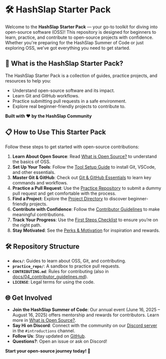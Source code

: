 # 🛠 HashSlap Starter Pack

Welcome to the **HashSlap Starter Pack** — your go-to toolkit for diving into open-source software (OSS)! This repository is designed for beginners to learn, practice, and contribute to open-source projects with confidence. Whether you're preparing for the HashSlap Summer of Code or just exploring OSS, we’ve got everything you need to get started.

## 🌟 What is the HashSlap Starter Pack?

The HashSlap Starter Pack is a collection of guides, practice projects, and resources to help you:
- Understand open-source software and its impact.
- Learn Git and GitHub workflows.
- Practice submitting pull requests in a safe environment.
- Explore real beginner-friendly projects to contribute to.

**Built with ❤️ by the HashSlap Community**

## 📋 How to Use This Starter Pack

Follow these steps to get started with open-source contributions:

1. **Learn About Open Source**: Read [What is Open Source?](docs/01_intro_to_oss.md) to understand the basics of OSS.
2. **Set Up Your Tools**: Follow the [Tool Setup Guide](docs/05_tool_setup.md) to install Git, VSCode, and other essentials.
3. **Master Git & GitHub**: Check out [Git & GitHub Essentials](docs/02_git_github_guide.md) to learn key commands and workflows.
4. **Practice a Pull Request**: Use the [Practice Repository](practice_repo/README.md) to submit a dummy pull request and get comfortable with the process.
5. **Find a Project**: Explore the [Project Directory](docs/03_project_directory.md) to discover beginner-friendly projects.
6. **Contribute with Confidence**: Follow the [Contributor Guidelines](docs/04_contributor_guidelines.md) to make meaningful contributions.
7. **Track Your Progress**: Use the [First Steps Checklist](docs/06_first_steps_checklist.md) to ensure you’re on the right path.
8. **Stay Motivated**: See the [Perks & Motivation](docs/07_perks_motivation.md) for inspiration and rewards.

## 🛠 Repository Structure

- **`docs/`**: Guides to learn about OSS, Git, and contributing.
- **`practice_repo/`**: A sandbox to practice pull requests.
- **`CONTRIBUTING.md`**: Rules for contributing (also in [docs/04_contributor_guidelines.md](docs/04_contributor_guidelines.md)).
- **`LICENSE`**: Legal terms for using the code.

## 🌐 Get Involved

- **Join the HashSlap Summer of Code**: Our annual event (June 16, 2025 – August 16, 2025) offers mentorship and rewards for contributors. Learn more in [What is Open Source?](docs/01_intro_to_oss.md).
- **Say Hi on Discord**: Connect with the community on our [Discord server](https://discord.gg/hashslap) in the `#introductions` channel.
- **Follow Us**: Stay updated on [GitHub](https://github.com/hashslap).
- **Questions?**: Open an issue or ask on Discord!

**Start your open-source journey today! 🚀**